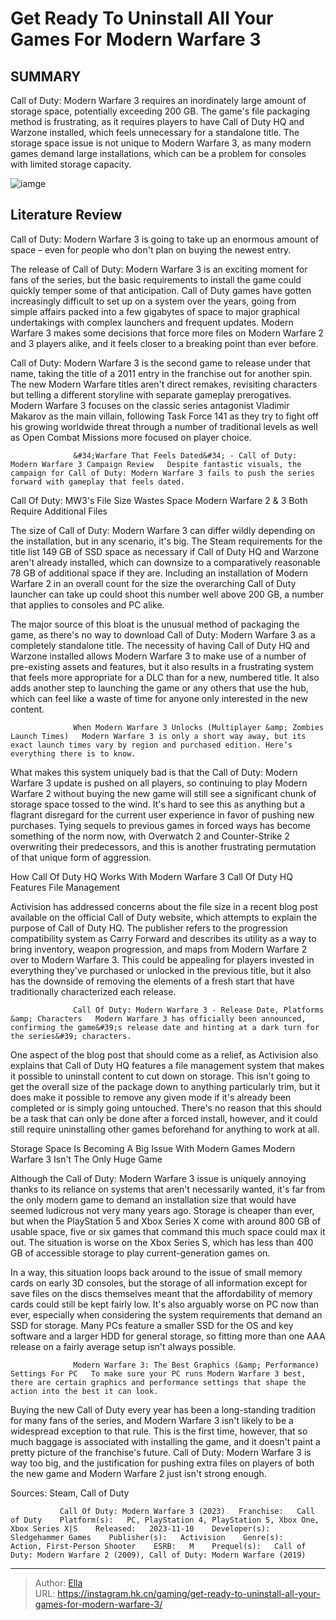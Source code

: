 # Get Ready To Uninstall All Your Games For Modern Warfare 3


## SUMMARY 



  Call of Duty: Modern Warfare 3 requires an inordinately large amount of storage space, potentially exceeding 200 GB.   The game&#39;s file packaging method is frustrating, as it requires players to have Call of Duty HQ and Warzone installed, which feels unnecessary for a standalone title.   The storage space issue is not unique to Modern Warfare 3, as many modern games demand large installations, which can be a problem for consoles with limited storage capacity.  

![iamge](https://static1.srcdn.com/wordpress/wp-content/uploads/2023/11/mw3-captain-price.jpg)

## Literature Review

Call of Duty: Modern Warfare 3 is going to take up an enormous amount of space – even for people who don&#39;t plan on buying the newest entry.




The release of Call of Duty: Modern Warfare 3 is an exciting moment for fans of the series, but the basic requirements to install the game could quickly temper some of that anticipation. Call of Duty games have gotten increasingly difficult to set up on a system over the years, going from simple affairs packed into a few gigabytes of space to major graphical undertakings with complex launchers and frequent updates. Modern Warfare 3 makes some decisions that force more files on Modern Warfare 2 and 3 players alike, and it feels closer to a breaking point than ever before.




Call of Duty: Modern Warfare 3 is the second game to release under that name, taking the title of a 2011 entry in the franchise out for another spin. The new Modern Warfare titles aren&#39;t direct remakes, revisiting characters but telling a different storyline with separate gameplay prerogatives. Modern Warfare 3 focuses on the classic series antagonist Vladimir Makarov as the main villain, following Task Force 141 as they try to fight off his growing worldwide threat through a number of traditional levels as well as Open Combat Missions more focused on player choice.

                  &#34;Warfare That Feels Dated&#34; - Call of Duty: Modern Warfare 3 Campaign Review   Despite fantastic visuals, the campaign for Call of Duty: Modern Warfare 3 fails to push the series forward with gameplay that feels dated.   


 Call Of Duty: MW3&#39;s File Size Wastes Space 
Modern Warfare 2 &amp; 3 Both Require Additional Files
         




The size of Call of Duty: Modern Warfare 3 can differ wildly depending on the installation, but in any scenario, it&#39;s big. The Steam requirements for the title list 149 GB of SSD space as necessary if Call of Duty HQ and Warzone aren&#39;t already installed, which can downsize to a comparatively reasonable 78 GB of additional space if they are. Including an installation of Modern Warfare 2 in an overall count for the size the overarching Call of Duty launcher can take up could shoot this number well above 200 GB, a number that applies to consoles and PC alike.

The major source of this bloat is the unusual method of packaging the game, as there&#39;s no way to download Call of Duty: Modern Warfare 3 as a completely standalone title. The necessity of having Call of Duty HQ and Warzone installed allows Modern Warfare 3 to make use of a number of pre-existing assets and features, but it also results in a frustrating system that feels more appropriate for a DLC than for a new, numbered title. It also adds another step to launching the game or any others that use the hub, which can feel like a waste of time for anyone only interested in the new content.




                  When Modern Warfare 3 Unlocks (Multiplayer &amp; Zombies Launch Times)   Modern Warfare 3 is only a short way away, but its exact launch times vary by region and purchased edition. Here’s everything there is to know.   

What makes this system uniquely bad is that the Call of Duty: Modern Warfare 3 update is pushed on all players, so continuing to play Modern Warfare 2 without buying the new game will still see a significant chunk of storage space tossed to the wind. It&#39;s hard to see this as anything but a flagrant disregard for the current user experience in favor of pushing new purchases. Tying sequels to previous games in forced ways has become something of the norm now, with Overwatch 2 and Counter-Strike 2 overwriting their predecessors, and this is another frustrating permutation of that unique form of aggression.



 How Call Of Duty HQ Works With Modern Warfare 3 
Call Of Duty HQ Features File Management
          




Activision has addressed concerns about the file size in a recent blog post available on the official Call of Duty website, which attempts to explain the purpose of Call of Duty HQ. The publisher refers to the progression compatibility system as Carry Forward and describes its utility as a way to bring inventory, weapon progression, and maps from Modern Warfare 2 over to Modern Warfare 3. This could be appealing for players invested in everything they&#39;ve purchased or unlocked in the previous title, but it also has the downside of removing the elements of a fresh start that have traditionally characterized each release.

                  Call Of Duty: Modern Warfare 3 - Release Date, Platforms &amp; Characters   Modern Warfare 3 has officially been announced, confirming the game&#39;s release date and hinting at a dark turn for the series&#39; characters.   

One aspect of the blog post that should come as a relief, as Activision also explains that Call of Duty HQ features a file management system that makes it possible to uninstall content to cut down on storage. This isn&#39;t going to get the overall size of the package down to anything particularly trim, but it does make it possible to remove any given mode if it&#39;s already been completed or is simply going untouched. There&#39;s no reason that this should be a task that can only be done after a forced install, however, and it could still require uninstalling other games beforehand for anything to work at all.






 Storage Space Is Becoming A Big Issue With Modern Games 
Modern Warfare 3 Isn&#39;t The Only Huge Game
          

Although the Call of Duty: Modern Warfare 3 issue is uniquely annoying thanks to its reliance on systems that aren&#39;t necessarily wanted, it&#39;s far from the only modern game to demand an installation size that would have seemed ludicrous not very many years ago. Storage is cheaper than ever, but when the PlayStation 5 and Xbox Series X come with around 800 GB of usable space, five or six games that command this much space could max it out. The situation is worse on the Xbox Series S, which has less than 400 GB of accessible storage to play current-generation games on.

In a way, this situation loops back around to the issue of small memory cards on early 3D consoles, but the storage of all information except for save files on the discs themselves meant that the affordability of memory cards could still be kept fairly low. It&#39;s also arguably worse on PC now than ever, especially when considering the system requirements that demand an SSD for storage. Many PCs feature a smaller SSD for the OS and key software and a larger HDD for general storage, so fitting more than one AAA release on a fairly average setup isn&#39;t always possible.




                  Modern Warfare 3: The Best Graphics (&amp; Performance) Settings For PC   To make sure your PC runs Modern Warfare 3 best, there are certain graphics and performance settings that shape the action into the best it can look.   

Buying the new Call of Duty every year has been a long-standing tradition for many fans of the series, and Modern Warfare 3 isn&#39;t likely to be a widespread exception to that rule. This is the first time, however, that so much baggage is associated with installing the game, and it doesn&#39;t paint a pretty picture of the franchise&#39;s future. Call of Duty: Modern Warfare 3 is way too big, and the justification for pushing extra files on players of both the new game and Modern Warfare 2 just isn&#39;t strong enough.

Sources: Steam, Call of Duty

               Call Of Duty: Modern Warfare 3 (2023)   Franchise:   Call of Duty    Platform(s):   PC, PlayStation 4, PlayStation 5, Xbox One, Xbox Series X|S    Released:   2023-11-10    Developer(s):   Sledgehammer Games    Publisher(s):   Activision    Genre(s):   Action, First-Person Shooter    ESRB:   M    Prequel(s):   Call of Duty: Modern Warfare 2 (2009), Call of Duty: Modern Warfare (2019)      

---

> Author: [Ella](https://instagram.hk.cn/)  
> URL: https://instagram.hk.cn/gaming/get-ready-to-uninstall-all-your-games-for-modern-warfare-3/  

